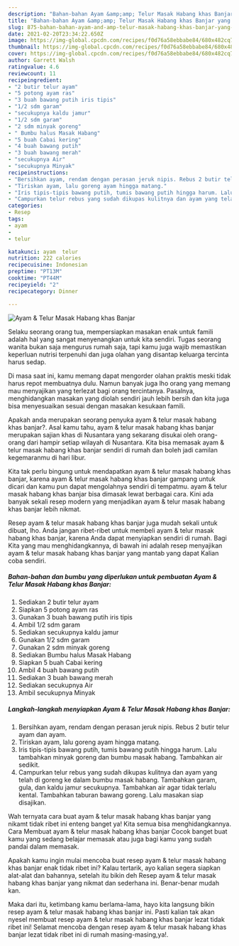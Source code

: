 ```yaml
---
description: "Bahan-bahan Ayam &amp;amp; Telur Masak Habang khas Banjar yang lezat Untuk Jualan"
title: "Bahan-bahan Ayam &amp;amp; Telur Masak Habang khas Banjar yang lezat Untuk Jualan"
slug: 875-bahan-bahan-ayam-and-amp-telur-masak-habang-khas-banjar-yang-lezat-untuk-jualan
date: 2021-02-20T23:34:22.650Z
image: https://img-global.cpcdn.com/recipes/f0d76a58ebbabe84/680x482cq70/ayam-telur-masak-habang-khas-banjar-foto-resep-utama.jpg
thumbnail: https://img-global.cpcdn.com/recipes/f0d76a58ebbabe84/680x482cq70/ayam-telur-masak-habang-khas-banjar-foto-resep-utama.jpg
cover: https://img-global.cpcdn.com/recipes/f0d76a58ebbabe84/680x482cq70/ayam-telur-masak-habang-khas-banjar-foto-resep-utama.jpg
author: Garrett Walsh
ratingvalue: 4.6
reviewcount: 11
recipeingredient:
- "2 butir telur ayam"
- "5 potong ayam ras"
- "3 buah bawang putih iris tipis"
- "1/2 sdm garam"
- "secukupnya kaldu jamur"
- "1/2 sdm garam"
- "2 sdm minyak goreng"
- " Bumbu halus Masak Habang"
- "5 buah Cabai kering"
- "4 buah bawang putih"
- "3 buah bawang merah"
- "secukupnya Air"
- "secukupnya Minyak"
recipeinstructions:
- "Bersihkan ayam, rendam dengan perasan jeruk nipis. Rebus 2 butir telur ayam dan ayam."
- "Tiriskan ayam, lalu goreng ayam hingga matang."
- "Iris tipis-tipis bawang putih, tumis bawang putih hingga harum. Lalu tambahkan minyak goreng dan bumbu masak habang. Tambahkan air sedikit."
- "Campurkan telur rebus yang sudah dikupas kulitnya dan ayam yang telah di goreng ke dalam bumbu masak habang. Tambahkan garam, gula, dan kaldu jamur secukupnya. Tambahkan air agar tidak terlalu kental. Tambahkan taburan bawang goreng. Lalu masakan siap disajikan."
categories:
- Resep
tags:
- ayam
- 
- telur

katakunci: ayam  telur 
nutrition: 222 calories
recipecuisine: Indonesian
preptime: "PT13M"
cooktime: "PT44M"
recipeyield: "2"
recipecategory: Dinner

---
```



![Ayam &amp; Telur Masak Habang khas Banjar](https://img-global.cpcdn.com/recipes/f0d76a58ebbabe84/680x482cq70/ayam-telur-masak-habang-khas-banjar-foto-resep-utama.jpg)

Selaku seorang orang tua, mempersiapkan masakan enak untuk famili adalah hal yang sangat menyenangkan untuk kita sendiri. Tugas seorang  wanita bukan saja mengurus rumah saja, tapi kamu juga wajib memastikan keperluan nutrisi terpenuhi dan juga olahan yang disantap keluarga tercinta harus sedap.

Di masa  saat ini, kamu memang dapat mengorder olahan praktis meski tidak harus repot membuatnya dulu. Namun banyak juga lho orang yang memang mau menyajikan yang terlezat bagi orang tercintanya. Pasalnya, menghidangkan masakan yang diolah sendiri jauh lebih bersih dan kita juga bisa menyesuaikan sesuai dengan masakan kesukaan famili. 



Apakah anda merupakan seorang penyuka ayam &amp; telur masak habang khas banjar?. Asal kamu tahu, ayam &amp; telur masak habang khas banjar merupakan sajian khas di Nusantara yang sekarang disukai oleh orang-orang dari hampir setiap wilayah di Nusantara. Kita bisa memasak ayam &amp; telur masak habang khas banjar sendiri di rumah dan boleh jadi camilan kegemaranmu di hari libur.

Kita tak perlu bingung untuk mendapatkan ayam &amp; telur masak habang khas banjar, karena ayam &amp; telur masak habang khas banjar gampang untuk dicari dan kamu pun dapat mengolahnya sendiri di tempatmu. ayam &amp; telur masak habang khas banjar bisa dimasak lewat berbagai cara. Kini ada banyak sekali resep modern yang menjadikan ayam &amp; telur masak habang khas banjar lebih nikmat.

Resep ayam &amp; telur masak habang khas banjar juga mudah sekali untuk dibuat, lho. Anda jangan ribet-ribet untuk membeli ayam &amp; telur masak habang khas banjar, karena Anda dapat menyiapkan sendiri di rumah. Bagi Kita yang mau menghidangkannya, di bawah ini adalah resep menyajikan ayam &amp; telur masak habang khas banjar yang mantab yang dapat Kalian coba sendiri.

<!--inarticleads1-->

##### Bahan-bahan dan bumbu yang diperlukan untuk pembuatan Ayam &amp; Telur Masak Habang khas Banjar:

1. Sediakan 2 butir telur ayam
1. Siapkan 5 potong ayam ras
1. Gunakan 3 buah bawang putih iris tipis
1. Ambil 1/2 sdm garam
1. Sediakan secukupnya kaldu jamur
1. Gunakan 1/2 sdm garam
1. Gunakan 2 sdm minyak goreng
1. Sediakan  Bumbu halus Masak Habang
1. Siapkan 5 buah Cabai kering
1. Ambil 4 buah bawang putih
1. Sediakan 3 buah bawang merah
1. Sediakan secukupnya Air
1. Ambil secukupnya Minyak




<!--inarticleads2-->

##### Langkah-langkah menyiapkan Ayam &amp; Telur Masak Habang khas Banjar:

1. Bersihkan ayam, rendam dengan perasan jeruk nipis. Rebus 2 butir telur ayam dan ayam.
1. Tiriskan ayam, lalu goreng ayam hingga matang.
1. Iris tipis-tipis bawang putih, tumis bawang putih hingga harum. Lalu tambahkan minyak goreng dan bumbu masak habang. Tambahkan air sedikit.
1. Campurkan telur rebus yang sudah dikupas kulitnya dan ayam yang telah di goreng ke dalam bumbu masak habang. Tambahkan garam, gula, dan kaldu jamur secukupnya. Tambahkan air agar tidak terlalu kental. Tambahkan taburan bawang goreng. Lalu masakan siap disajikan.




Wah ternyata cara buat ayam &amp; telur masak habang khas banjar yang nikamt tidak ribet ini enteng banget ya! Kita semua bisa menghidangkannya. Cara Membuat ayam &amp; telur masak habang khas banjar Cocok banget buat kamu yang sedang belajar memasak atau juga bagi kamu yang sudah pandai dalam memasak.

Apakah kamu ingin mulai mencoba buat resep ayam &amp; telur masak habang khas banjar enak tidak ribet ini? Kalau tertarik, ayo kalian segera siapkan alat-alat dan bahannya, setelah itu bikin deh Resep ayam &amp; telur masak habang khas banjar yang nikmat dan sederhana ini. Benar-benar mudah kan. 

Maka dari itu, ketimbang kamu berlama-lama, hayo kita langsung bikin resep ayam &amp; telur masak habang khas banjar ini. Pasti kalian tak akan nyesel membuat resep ayam &amp; telur masak habang khas banjar lezat tidak ribet ini! Selamat mencoba dengan resep ayam &amp; telur masak habang khas banjar lezat tidak ribet ini di rumah masing-masing,ya!.

